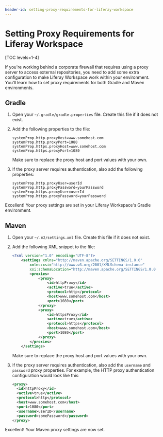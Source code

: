 ```yaml
---
header-id: setting-proxy-requirements-for-liferay-workspace
---
```


# Setting Proxy Requirements for Liferay Workspace

[TOC levels=1-4]

If you're working behind a corporate firewall that requires using a proxy server
to access external repositories, you need to add some extra configuration to
make Liferay Workspace work within your environment. You'll learn how to set
proxy requirements for both Gradle and Maven environments.

## Gradle

1.  Open your `~/.gradle/gradle.properties` file. Create this file if it does
    not exist.

2.  Add the following properties to the file:

    ```properties
    systemProp.http.proxyHost=www.somehost.com
    systemProp.http.proxyPort=1080
    systemProp.https.proxyHost=www.somehost.com
    systemProp.https.proxyPort=1080
    ```

    Make sure to replace the proxy host and port values with your own.

3.  If the proxy server requires authentication, also add the following
    properties:

    ```properties
    systemProp.http.proxyUser=userId
    systemProp.http.proxyPassword=yourPassword
    systemProp.https.proxyUser=userId
    systemProp.https.proxyPassword=yourPassword
    ```

Excellent! Your proxy settings are set in your Liferay Workspace's Gradle
environment.

## Maven

1.  Open your `~/.m2/settings.xml` file. Create this file if it does not exist.

2.  Add the following XML snippet to the file:

    ```xml
    <?xml version="1.0" encoding="UTF-8"?>
        <settings xmlns="http://maven.apache.org/SETTINGS/1.0.0"
            xmlns:xsi="http://www.w3.org/2001/XMLSchema-instance"
            xsi:schemaLocation="http://maven.apache.org/SETTINGS/1.0.0 http://maven.apache.org/xsd/settings-1.0.0.xsd">
            <proxies>
                <proxy>
                    <id>httpProxy</id>
                    <active>true</active>
                    <protocol>http</protocol>
                    <host>www.somehost.com</host>
                    <port>1080</port>
                </proxy>
                <proxy>
                    <id>httpsProxy</id>
                    <active>true</active>
                    <protocol>https</protocol>
                    <host>www.somehost.com</host>
                    <port>1080</port>
                </proxy>
            </proxies>
        </settings>
    ```

    Make sure to replace the proxy host and port values with your own.

3.  If the proxy server requires authentication, also add the `username` and
    `password` proxy properties. For example, the HTTP proxy authentication
    configuration would look like this:

    ```xml
    <proxy>
      <id>httpProxy</id>
      <active>true</active>
      <protocol>http</protocol>
      <host>www.somehost.com</host>
      <port>1080</port>
      <username>userID</username>
      <password>somePassword</password>
    </proxy>
    ```

Excellent! Your Maven proxy settings are now set.
